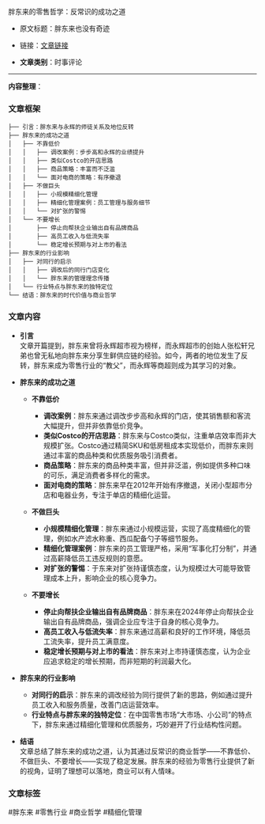 胖东来的零售哲学：反常识的成功之道  
- 原文标题：胖东来也没有奇迹  
- 链接：[文章链接](https://mp.weixin.qq.com/s/4Zo5vceHJDcVl7eoEF5V-w)  

- **文章类别**：时事评论  

---

**内容整理**：

### 文章框架
```
├── 引言：胖东来与永辉的师徒关系及地位反转
├── 胖东来的成功之道
│   ├── 不靠低价
│   │   ├── 调改案例：步步高和永辉的业绩提升
│   │   ├── 类似Costco的开店思路
│   │   ├── 商品策略：丰富而不泛滥
│   │   └── 面对电商的策略：有序撤退
│   ├── 不做巨头
│   │   ├── 小规模精细化管理
│   │   ├── 精细化管理案例：员工管理与服务细节
│   │   └── 对扩张的警惕
│   └── 不要增长
│       ├── 停止向帮扶企业输出自有品牌商品
│       ├── 高员工收入与低流失率
│       └── 稳定增长预期与对上市的看法
├── 胖东来的行业影响
│   ├── 对同行的启示
│   │   ├── 调改后的同行门店变化
│   │   └── 胖东来的管理理念传播
│   └── 行业特点与胖东来的独特定位
└── 结语：胖东来的时代价值与商业哲学
```

### 文章内容
- **引言**  
  文章开篇提到，胖东来曾将永辉超市视为榜样，而永辉超市的创始人张松轩兄弟也曾无私地向胖东来分享生鲜供应链的经验。如今，两者的地位发生了反转，胖东来成为零售行业的“教父”，而永辉等商超则成为其学习的对象。

- **胖东来的成功之道**  
  - **不靠低价**  
    - **调改案例**：胖东来通过调改步步高和永辉的门店，使其销售额和客流大幅提升，但并非依靠低价竞争。  
    - **类似Costco的开店思路**：胖东来与Costco类似，注重单店效率而非大规模扩张。Costco通过精简SKU和低房租成本实现低价，而胖东来则通过丰富的商品种类和优质服务吸引消费者。  
    - **商品策略**：胖东来的商品种类丰富，但并非泛滥，例如提供多种口味的可乐，满足消费者多样化的需求。  
    - **面对电商的策略**：胖东来早在2012年开始有序撤退，关闭小型超市分店和电器业务，专注于单店的精细化运营。

  - **不做巨头**  
    - **小规模精细化管理**：胖东来通过小规模运营，实现了高度精细化的管理，例如水产滤水称重、西瓜配备勺子等细节服务。  
    - **精细化管理案例**：胖东来的员工管理严格，采用“军事化打分制”，并通过高薪降低员工违反规则的意愿。  
    - **对扩张的警惕**：于东来对扩张持谨慎态度，认为规模过大可能导致管理成本上升，影响企业的核心竞争力。

  - **不要增长**  
    - **停止向帮扶企业输出自有品牌商品**：胖东来在2024年停止向帮扶企业输出自有品牌商品，强调企业应专注于自身的核心竞争力。  
    - **高员工收入与低流失率**：胖东来通过高薪和良好的工作环境，降低员工流失率，提升员工满意度。  
    - **稳定增长预期与对上市的看法**：胖东来对上市持谨慎态度，认为企业应追求稳定的增长预期，而非短期的利润最大化。

- **胖东来的行业影响**  
  - **对同行的启示**：胖东来的调改经验为同行提供了新的思路，例如通过提升员工收入和服务质量，改善门店运营效率。  
  - **行业特点与胖东来的独特定位**：在中国零售市场“大市场、小公司”的特点下，胖东来通过精细化管理和优质服务，巧妙避开了行业结构性问题。

- **结语**  
  文章总结了胖东来的成功之道，认为其通过反常识的商业哲学——不靠低价、不做巨头、不要增长——实现了稳定发展。胖东来的经验为零售行业提供了新的视角，证明了理想可以落地，商业可以有人情味。

### 文章标签
#胖东来 #零售行业 #商业哲学 #精细化管理

